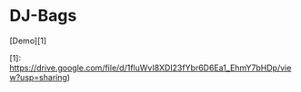 # DJ-Bags
[Demo][1]



[1]: https://drive.google.com/file/d/1fluWvI8XDI23fYbr6D6Ea1_EhmY7bHDp/view?usp=sharing)
